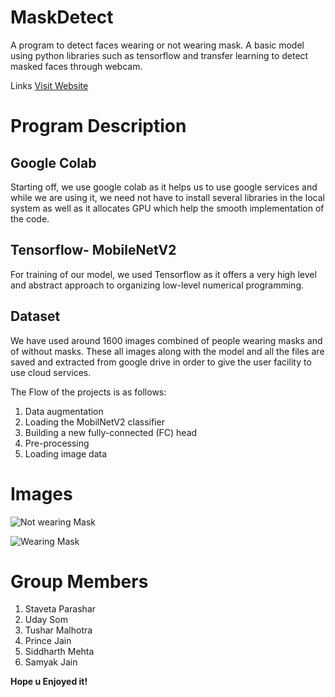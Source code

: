 # MaskDetect
A program to detect faces wearing or not wearing mask. A basic model using python libraries such as tensorflow and transfer learning to detect
masked faces through webcam.

Links
[Visit Website](https://youtu.be/P-dBd7YJfIk)


# Program Description

## Google Colab
Starting off, we use google colab as it helps us to use google services and while we are using it, we need not have to install several libraries in the local system as well as it allocates GPU which help the smooth implementation of the code.

## Tensorflow- MobileNetV2
For training of our model, we used Tensorflow as it offers a very high level and abstract approach to organizing low-level numerical programming.

## Dataset
We have used around 1600 images combined of people wearing masks and of without masks. These all images along with the model and all the files are saved and extracted from google drive in order to give the user facility to use cloud services. 

The Flow of the projects is as follows:
1. Data augmentation
2. Loading the MobilNetV2 classifier
3. Building a new fully-connected (FC) head
4. Pre-processing
5. Loading image data 

# Images
![Not wearing Mask](https://user-images.githubusercontent.com/74170328/112876647-62882e80-90e3-11eb-82d6-69216d491c51.png)

![Wearing Mask](https://user-images.githubusercontent.com/74170328/112876375-12a96780-90e3-11eb-95ae-3cc82f910942.png)

# Group Members
1. Staveta Parashar
2. Uday Som
3. Tushar Malhotra
4. Prince Jain
5. Siddharth Mehta
6. Samyak Jain

**Hope u Enjoyed it!**
